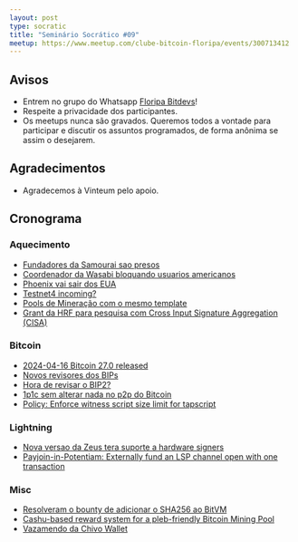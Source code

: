 ```yaml
---
layout: post
type: socratic
title: "Seminário Socrático #09"
meetup: https://www.meetup.com/clube-bitcoin-floripa/events/300713412
---
```


## Avisos

- Entrem no grupo do Whatsapp [Floripa Bitdevs](https://chat.whatsapp.com/FCQNp71ayTv4U1LNDDowXh)!
- Respeite a privacidade dos participantes.
- Os meetups nunca são gravados. Queremos todos a vontade para participar e discutir os assuntos programados, de forma anônima se assim o desejarem.

## Agradecimentos

- Agradecemos à Vinteum pelo apoio.

## Cronograma

### Aquecimento

* [Fundadores da Samourai sao presos](https://www.nobsbitcoin.com/samourai-wallet-founders-arrested-and-charged-with-money-laundering/)
* [Coordenador da Wasabi bloquando usuarios americanos](https://www.nobsbitcoin.com/zksnacks-is-now-blocking-u-s-residents-and-citizens/)
* [Phoenix vai sair dos EUA](https://www.nobsbitcoin.com/phoenix-wallet-to-be-removed-from-us-app-stores-on-may-3/)
* [Testnet4 incoming?](https://gnusha.org/pi/bitcoindev/CADL_X_eXjbRFROuJU0b336vPVy5Q2RJvhcx64NSNPH-3fDCUfw@mail.gmail.com/)
* [Pools de Mineração com o mesmo template](https://twitter.com/0xB10C/status/1780611768081121700)
* [Grant da HRF para pesquisa com Cross Input Signature Aggregation (CISA)](https://twitter.com/gladstein/status/1775590409017966648)

### Bitcoin

* [2024-04-16 Bitcoin 27.0 released](https://github.com/bitcoin/bitcoin/blob/master/doc/release-notes/release-notes-27.0.md)
* [Novos revisores dos BIPs](https://github.com/bitcoin/bips/pull/1573)
* [Hora de revisar o BIP2?](https://gnusha.org/pi/bitcoindev/59fa94cea6f70e02b1ce0da07ae230670730171c.camel@timruffing.de/)
* [1p1c sem alterar nada no p2p do Bitcoin](https://github.com/bitcoin/bitcoin/pull/28970)
* [Policy: Enforce witness script size limit for tapscript](https://github.com/bitcoin/bitcoin/pull/29769)

### Lightning

* [Nova versao da Zeus tera suporte a hardware signers](https://nostr.com/note1dxgwacclt4ae3d0hyywxunmjynxzvdlfv3e28amdeqhtytetmr3q7azamq)
* [Payjoin-in-Potentiam: Externally fund an LSP channel open with one transaction](https://delvingbitcoin.org/t/payjoin-in-potentiam-externally-fund-an-lsp-channel-open-with-one-transaction/749)

### Misc

* [Resolveram o bounty de adicionar o SHA256 ao BitVM](https://twitter.com/robin_linus/status/1780881121397428619)
* [Cashu-based reward system for a pleb-friendly Bitcoin Mining Pool](https://github.com/plebemineira/plebpool/discussions/7)
* [Vazamendo da Chivo Wallet](https://www.nobsbitcoin.com/el-salvadors-chivo-wallet-source-code-vpn-access-leaked/)
